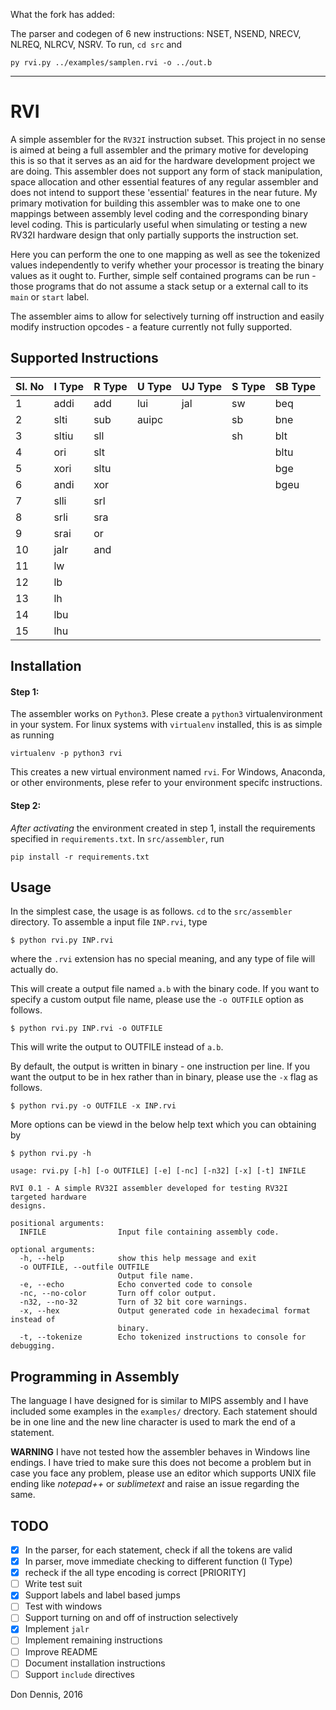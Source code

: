 What the fork has added:

The parser and codegen of 6 new instructions: NSET, NSEND, NRECV, NLREQ, NLRCV, NSRV.
To run, `cd src` and

```
py rvi.py ../examples/samplen.rvi -o ../out.b
```

---

# RVI
A simple assembler for the `RV32I` instruction subset. This project in no sense
is aimed at being a full assembler and the primary motive for developing this
is so that it serves as an aid for the hardware development project we are
doing. This assembler does not support any form of stack manipulation, space
allocation and other essential features of any regular assembler and does not
intend to support these 'essential' features in the near future. My primary
motivation for building this assembler was to make one to one mappings between
assembly level coding and the corresponding binary level coding. This is
particularly useful when simulating or testing a new RV32I hardware design that
only partially supports the instruction set.

Here you can perform the one to one mapping as well as see the tokenized values
independently to verify whether your processor is treating the binary values as
it ought to. Further, simple self contained programs can be run - those
programs that do not assume a stack setup or a external call to its `main` or
`start` label.

The assembler aims to allow for selectively turning off instruction and easily
modify instruction opcodes - a feature currently not fully supported.

## Supported Instructions

|Sl. No| I Type| R Type | U Type | UJ Type| S Type| SB Type|
|------|-------|--------|--------|--------|-------|--------|
|1     |addi   |add     |lui     |jal     |sw     |beq     |
|2     |slti   |sub     |auipc   |        |sb     |bne     |
|3     |sltiu  |sll     |        |        |sh     |blt     |
|4     |ori    |slt     |        |        |       |bltu    |
|5     |xori   |sltu    |        |        |       |bge     |
|6     |andi   |xor     |        |        |       |bgeu    |
|7     |slli   |srl     |        |        |       |        |
|8     |srli   |sra     |        |        |       |        |
|9     |srai   |or      |        |        |       |        |
|10    |jalr   |and     |        |        |       |        |
|11    |lw     |        |        |        |       |        |
|12    |lb     |        |        |        |       |        |
|13    |lh     |        |        |        |       |        |
|14    |lbu    |        |        |        |       |        |
|15    |lhu    |        |        |        |       |        |


## Installation

#### Step 1:
The assembler works on `Python3`. Plese create a `python3` virtualenvironment
in your system. For linux systems with `virtualenv` installed, this is as
simple as running
```
virtualenv -p python3 rvi
```

This creates a new virtual environment named `rvi`. For Windows, Anaconda, or
other environments, plese refer to your environment specifc instructions.
 
#### Step 2:

*After activating* the environment created in step 1, install the requirements
specified in `requirements.txt`. In `src/assembler`, run

    pip install -r requirements.txt

## Usage

In the simplest case, the usage is as follows. `cd` to the `src/assembler`
directory. To assemble a input file `INP.rvi`, type

    $ python rvi.py INP.rvi

where the `.rvi` extension has no special meaning, and any type of file will
actually do.

This will create a output file named `a.b` with the binary code. If you want to
specify a custom output file name, please use the `-o OUTFILE` option as
follows.

    $ python rvi.py INP.rvi -o OUTFILE

This will write the output to OUTFILE instead of `a.b`. 

By default, the output is written in binary - one instruction per line. If you
want the output to be in hex rather than in binary, please use the `-x` flag as
follows.

    $ python rvi.py -o OUTFILE -x INP.rvi

More options can be viewd in the below help text which you can obtaining by 

    $ python rvi.py -h


```
usage: rvi.py [-h] [-o OUTFILE] [-e] [-nc] [-n32] [-x] [-t] INFILE

RVI 0.1 - A simple RV32I assembler developed for testing RV32I targeted hardware
designs.

positional arguments:
  INFILE                Input file containing assembly code.

optional arguments:
  -h, --help            show this help message and exit
  -o OUTFILE, --outfile OUTFILE
                        Output file name.
  -e, --echo            Echo converted code to console
  -nc, --no-color       Turn off color output.
  -n32, --no-32         Turn of 32 bit core warnings.
  -x, --hex             Output generated code in hexadecimal format instead of
                        binary.
  -t, --tokenize        Echo tokenized instructions to console for debugging.
```

## Programming in Assembly
The language I have designed for is similar to MIPS assembly and I have included
some examples in the  `examples/` drectory. Each statement should be in one line
and the new line character is used to mark the end of a statement.

**WARNING** I have not tested how the assembler behaves in Windows line
endings. I have tried to make sure this does not become a problem but in case
you face any problem, please use an editor which supports UNIX file ending like
*notepad++* or *sublimetext* and raise an issue regarding the same.

## TODO
- [X] In the parser, for each statement, check if all the tokens are valid
- [X] In parser, move immediate checking to different function (I Type)
- [X] recheck if the all type encoding is correct [PRIORITY]
- [ ] Write test suit
- [X] Support labels and label based jumps
- [ ] Test with windows
- [ ] Support turning on and off of instruction selectively
- [X] Implement `jalr`
- [ ] Implement remaining instructions
- [ ] Improve README
- [ ] Document installation instructions
- [ ] Support `include` directives

Don Dennis,
2016
